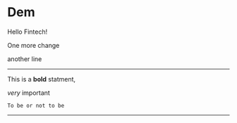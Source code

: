 # Dem

Hello Fintech!

One more change

another line

---

This is a **bold** statment, 

*very* important

`To be or not to be`
  
---
